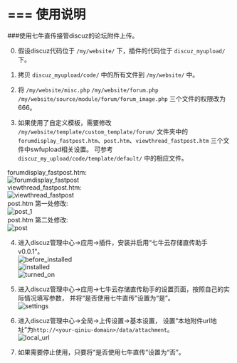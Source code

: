 ===
使用说明
===

###使用七牛直传接管discuz的论坛附件上传。  

0.  假设discuz代码位于 `/my/website/` 下，插件的代码位于 `discuz_myupload/` 下。  
1.  拷贝 `discuz_myupload/code/` 中的所有文件到 `/my/website/` 中。  

2.  将 `/my/website/misc.php` `/my/website/forum.php`
 `/my/website/source/module/forum/forum_image.php` 三个文件的权限改为666。  

3.  如果使用了自定义模板，需要修改 `/my/website/template/custom_template/forum/` 文件夹中的
`forumdisplay_fastpost.htm`、`post.htm`、`viewthread_fastpost.htm` 三个文件中swfupload相关设置。
可参考 `discuz_my_upload/code/template/default/` 中的相应文件。  

  forumdisplay_fastpost.htm:  
  ![forumdisplay_fastpost](http://t-test-public.qiniudn.com/forumdisplay_fastpost.png)  
  viewthread_fastpost.htm:  
  ![viewthread_fastpost](http://t-test-public.qiniudn.com/viewthread_fastpost.png)  
  post.htm 第一处修改:  
  ![post_1](http://t-test-public.qiniudn.com/post_1.png)  
  post.htm 第二处修改:  
  ![post](http://t-test-public.qiniudn.com/post_2.png)  


4.  进入discuz管理中心->应用->插件，安装并启用“七牛云存储直传助手 v0.0.1”。  
  ![before_installed](http://t-test-public.qiniudn.com/before_installed.png)  
  ![installed](http://t-test-public.qiniudn.com/installed.png)  
  ![turned_on](http://t-test-public.qiniudn.com/turned_on.png)  

5.  进入discuz管理中心->应用->七牛云存储直传助手的设置页面，按照自己的实际情况填写参数，
并将“是否使用七牛直传”设置为“是”。  
  ![settings](http://t-test-public.qiniudn.com/settings.png)  

6.  进入discuz管理中心->全局->上传设置->基本设置，
设置“本地附件url地址”为`http://<your-qiniu-domain>/data/attachment`。  
  ![local_url](http://t-test-public.qiniudn.com/local_url.png)  

7.  如果需要停止使用，只要将“是否使用七牛直传”设置为“否”。  
